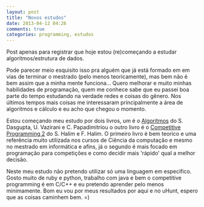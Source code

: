 ```yaml
---
layout: post
title: "Novos estudos"
date: 2013-04-12 04:26
comments: true
categories: programming, estudos
---
```


Post apenas para registrar que hoje estou (re)começando a estudar algoritmos/estrutura de dados.

Pode parecer meio esquisito isso pra alguém que já está formado em em vias de terminar o mestrado (pelo menos teoricamente), mas bem não é bem assim que a minha mente funciona... Quero melhorar e muito minhas habilidades de programação, quem me conhece sabe que eu passei boa parte do tempo estudando na verdade redes e coisas do gênero. Nos últimos tempos mais coisas me interessaram principalmente a área de algoritmos e cálculo e eu acho que chegou o momento.
<!-- more -->
Estou começando meu estudo por dois livros, um é o [Algoritmos](http://www.livrariasaraiva.com.br/produto/2659730/algoritmos/) do S. Dasgupta, U. Vazirani e C. Papadimitriou o outro livro é o [Competitive Programming 2](http://www.lulu.com/shop/view-cart.ep;jsessionid=13E92C15FE345A4D3CD07D5DF9AFCD52) do S. Halim e F. Halim. O primeiro livro é bem teorico e uma referência muito utilizada nos cursos de Ciência da computação e mesmo no mestrado em informática e afins, já o segundo é mais focado em programação para competições e como decidir mais 'rápido' qual a melhor decisão.

Neste meu estudo não pretendo utilizar só uma linguagem em especifico. Gosto muito de ruby e python, trabalho com java e bem o competitive programming é em C/C++ e eu pretendo aprender pelo menos minimamente. Bom eu vou por meus resultados por aqui e no uHunt, espero que as coisas caminhem bem. =)
